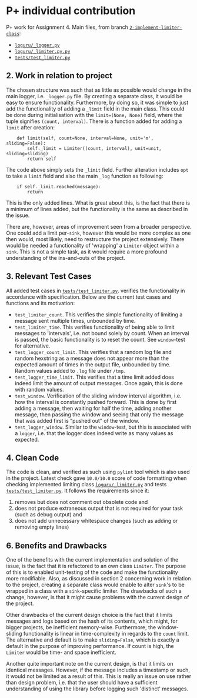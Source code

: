 # P+ individual contribution
P+ work for Assignment 4. Main files, from branch [`2-implement-limiter-class`](https://github.com/Glace97/loguru/tree/2-implement-limiter-class):
- [`loguru/_logger.py`](https://github.com/Glace97/loguru/blob/2-implement-limiter-class/loguru/_logger.py)
- [`loguru/_limiter.py.py`](https://github.com/Glace97/loguru/blob/2-implement-limiter-class/loguru/_limiter.py)
- [`tests/test_limiter.py`](https://github.com/Glace97/loguru/blob/2-implement-limiter-class/tests/test_limiter.py)

## 2. Work in relation to project

The chosen structure was such that as little as possible
would change in the main logger, i.e. `_logger.py` file.
By creating a separate class, it would be easy to ensure functionality.
Furthermore, by doing so, it was simple to just add the functionality
of adding a `_limit` field in the main class.
This could be done during initialisation with the `limit=(None, None)`
field, where the tuple signifies `(count, interval)`.
There is a function added for adding a `limit` after creation:

```python3
    def limit(self, count=None, interval=None, unit='m', sliding=False):
        self._limit = Limiter((count, interval), unit=unit, sliding=sliding)
        return self
```

The code above simply sets the `_limit` field.
Further alteration includes `opt` to take a `limit` field and
also the main `_log` function as following:

```python3
    if self._limit.reached(message):
        return
```

This is the only added lines.
What is great about this, is the fact that there is a minimum
of lines added, but the functionality is the same as described in the 
issue.

There are, however, areas of improvement seen from a broader perspective.
One could add a limit per-`sink`, however this would be more complex as
one then would, most likely, need to restructure the project extensively.
There would be needed a functionality of 'wrapping' a `Limiter`
object within a `sink`.
This is not a simple task, as it would require a more profound
understanding of the ins-and-outs of the project.

## 3. Relevant Test Cases

All added test cases in [`tests/test_limiter.py`](https://github.com/Glace97/loguru/blob/2-implement-limiter-class/tests/test_limiter.py).
verifies the functionality in accordance with specification.
Below are the current test cases and functions and its motivation:
- `test_limiter_count`. This verifies the simple
functionality of limiting a message sent multiple times,
unbounded by time.
- `test_limiter_time`. This verifies
functionality of being able to limit messages to 'intervals',
i.e. not bound solely by count. When an interval is passed,
the basic functionality is to reset the count. See `window`-test for
alternative.
- `test_logger_count_limit`. This verifies that a random
log file and random hexstring as a message does not appear
more than the expected amount of times in the output file,
unbounded by time. Random values added to `.log` file under
`/tmp`.
- `test_logger_time_limit`. This verifies that a time limit
added does indeed limit the amount of output messages.
Once again, this is done with random values.
- `test_window`. Verification of the sliding window interval
algorithm, i.e. how the interval is constantly pushed forward.
This is done by first adding a message, then waiting for half the time,
adding another message, then passing the window and seeing that only
the message that was added first is "pushed out" of the window.
- `test_logger_window`. Similar to the `window`-test, but this 
is associated with a `logger`, i.e. that the logger does indeed
write as many values as expected.

## 4. Clean Code

The code is clean, and verified as such using
`pylint` tool which is also used in the project.
Latest check gave `10.0/10.0` score of code
formatting when checking implemented limiting class
[`loguru/_limiter.py`](https://github.com/Glace97/loguru/blob/2-implement-limiter-class/loguru/_limiter.py)
and tests [`tests/test_limiter.py`](https://github.com/Glace97/loguru/blob/2-implement-limiter-class/tests/test_limiter.py).
It follows the requirements since it:
1. removes but does not comment out obsolete code and
2. does not produce extraneous output that is not required for your task (such as debug output) and
3. does not add unnecessary whitespace changes (such as adding or removing empty lines)

## 6. Benefits and Drawbacks

One of the benefits with the current implementation
and solution of the issue, is the fact that it is refactored
to an own class `Limiter`.
The purpose of this is to enabled unit-testing of the 
code and make the functionality more modifiable.
Also, as discussed in section 2 concerning work
in relation to the project, creating a separate class
would enable to alter `sink`'s to be wrapped in a 
class with a `sink`-specific limiter.
The drawbacks of such a change, however, is that
it might cause problems with the current design of the
project.

Other drawbacks of the current design choice is
the fact that it limits messages and logs
based on the hash of its contents, which might,
for bigger projects, be inefficient memory-wise.
Furthermore, the window-sliding functionality
is linear in time-complexity in regards to the `count`
limit.
The alternative and default is to make `sliding=False`,
which is exactly a default in the purpose of improving
performance.
If count is high, the `Limiter` would be time- and space
inefficient.

Another quite important note on the current design,
is that it limits on identical messages.
However, if the message includes a timestamp or such,
it would not be limited as a result of this.
This is really an issue on use rather than design problem,
i.e. that the user should have a sufficient understanding of
using the library before logging such 'distinct' messages.
